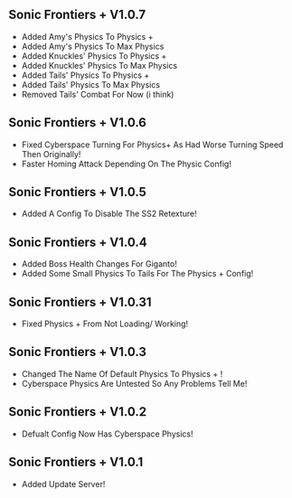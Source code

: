 ## Sonic Frontiers + V1.0.7
- Added Amy's Physics To Physics +
- Added Amy's Physics To Max Physics
- Added Knuckles' Physics To Physics +
- Added Knuckles' Physics To Max Physics
- Added Tails' Physics To Physics +
- Added Tails' Physics To Max Physics
- Removed Tails' Combat For Now (i think)

## Sonic Frontiers + V1.0.6
- Fixed Cyberspace Turning For Physics+ As Had Worse Turning Speed Then Originally!
- Faster Homing Attack Depending On The Physic Config!

## Sonic Frontiers + V1.0.5
- Added A Config To Disable The SS2 Retexture!

## Sonic Frontiers + V1.0.4
- Added Boss Health Changes For Giganto!
- Added Some Small Physics To Tails For The Physics + Config!

## Sonic Frontiers + V1.0.31
- Fixed Physics + From Not Loading/ Working!

## Sonic Frontiers + V1.0.3
- Changed The Name Of Default Physics To Physics + !
- Cyberspace Physics Are Untested So Any Problems Tell Me!

## Sonic Frontiers + V1.0.2
- Defualt Config Now Has Cyberspace Physics!

## Sonic Frontiers + V1.0.1
- Added Update Server!
